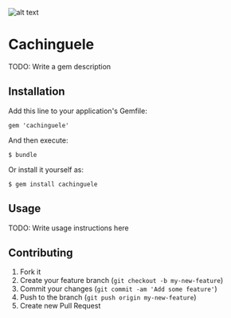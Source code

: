 ![alt text](https://gitlab.ir7.com.br/cms/cachinguele/raw/master/logo.jpg)

# Cachinguele

TODO: Write a gem description

## Installation

Add this line to your application's Gemfile:

    gem 'cachinguele'

And then execute:

    $ bundle

Or install it yourself as:

    $ gem install cachinguele

## Usage

TODO: Write usage instructions here

## Contributing

1. Fork it
2. Create your feature branch (`git checkout -b my-new-feature`)
3. Commit your changes (`git commit -am 'Add some feature'`)
4. Push to the branch (`git push origin my-new-feature`)
5. Create new Pull Request
